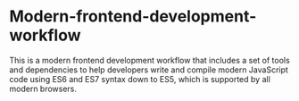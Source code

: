 # Modern-frontend-development-workflow
This is a modern frontend development workflow that includes a set of tools and dependencies to help developers write and compile modern JavaScript code using ES6 and ES7 syntax down to ES5, which is supported by all modern browsers.
